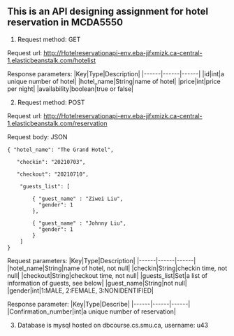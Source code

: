 ## This is an API designing assignment for hotel reservation in MCDA5550
1. Request method: GET

Request url: http://Hotelreservationapi-env.eba-jifxmizk.ca-central-1.elasticbeanstalk.com/hotelist

Response parameters:
|Key|Type|Description|
|------|------|------|
|id|int|a unique number of hotel|
|hotel_name|String|name of hotel|
|price|int|price per night|
|availability|boolean|true or false|

2. Request method: POST

Request url: http://Hotelreservationapi-env.eba-jifxmizk.ca-central-1.elasticbeanstalk.com/reservation

Request body: JSON
```
{ "hotel_name": "The Grand Hotel",

   "checkin": "20210703",

   "checkout": "20210710",

	"guests_list": [
		
		{ "guest_name" : "Ziwei Liu",
		  "gender": 1
		},

		{ "guest_name" : "Johnny Liu",
	      "gender": 1
		}
	]
}
```

Request parameters:
|Key|Type|Description|
|------|------|------|
|hotel_name|String|name of hotel, not null|
|checkin|String|checkin time, not null|
|checkout|String|checkout time, not null|
|guests_list|Set|a list of information of guests, see below|
|guest_name|String|not null|
|gender|int|1:MALE, 2:FEMALE, 3:NONIDENTIFIED|

Response parameter:
|Key|Type|Describe|
|------|------|------|
|Confirmation_number|int|a unique number of reservation|

3. Database is mysql hosted on dbcourse.cs.smu.ca, username: u43